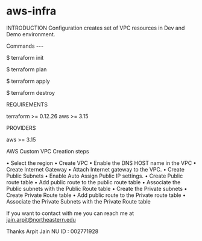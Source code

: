 # aws-infra

INTRODUCTION
Configuration  creates set of VPC resources in Dev and Demo environment.

Commands ---

$ terraform init 

$ terraform plan 

$ terraform apply 

$ terraform destroy

REQUIREMENTS

terraform >= 0.12.26 aws >= 3.15

PROVIDERS

aws >= 3.15

AWS Custom VPC Creation steps

• Select the region • Create VPC • Enable the DNS HOST name in the VPC • Create Internet Gateway • Attach Internet gateway to the VPC. • Create Public Subnets • Enable Auto Assign Public IP settings. • Create Public route table • Add public route to the public route table • Associate the Public subnets with the Public Route table • Create the Private subnets • Create Private Route table • Add public route to the Private route table • Associate the Private Subnets with the Private Route table

If you want to contact with me you can reach me at jain.arpit@northeastern.edu

Thanks Arpit Jain NU ID : 002771928